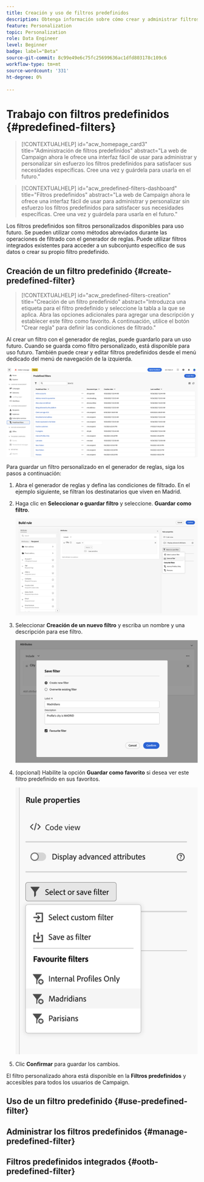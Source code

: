 ```yaml
---
title: Creación y uso de filtros predefinidos
description: Obtenga información sobre cómo crear y administrar filtros predefinidos en la IU web de Adobe Campaign
feature: Personalization
topic: Personalization
role: Data Engineer
level: Beginner
badge: label="Beta"
source-git-commit: 8c99e49e6c75fc25699636ac1dfd803178c109c6
workflow-type: tm+mt
source-wordcount: '331'
ht-degree: 0%

---
```


# Trabajo con filtros predefinidos {#predefined-filters}

>[!CONTEXTUALHELP]
>id="acw_homepage_card3"
>title="Administración de filtros predefinidos"
>abstract="La web de Campaign ahora le ofrece una interfaz fácil de usar para administrar y personalizar sin esfuerzo los filtros predefinidos para satisfacer sus necesidades específicas. Cree una vez y guárdela para usarla en el futuro."

>[!CONTEXTUALHELP]
>id="acw_predefined-filters-dashboard"
>title="Filtros predefinidos"
>abstract="La web de Campaign ahora le ofrece una interfaz fácil de usar para administrar y personalizar sin esfuerzo los filtros predefinidos para satisfacer sus necesidades específicas. Cree una vez y guárdela para usarla en el futuro."

Los filtros predefinidos son filtros personalizados disponibles para uso futuro. Se pueden utilizar como métodos abreviados durante las operaciones de filtrado con el generador de reglas. Puede utilizar filtros integrados existentes para acceder a un subconjunto específico de sus datos o crear su propio filtro predefinido.


## Creación de un filtro predefinido {#create-predefined-filter}

>[!CONTEXTUALHELP]
>id="acw_predefined-filters-creation"
>title="Creación de un filtro predefinido"
>abstract="Introduzca una etiqueta para el filtro predefinido y seleccione la tabla a la que se aplica. Abra las opciones adicionales para agregar una descripción y establecer este filtro como favorito. A continuación, utilice el botón &quot;Crear regla&quot; para definir las condiciones de filtrado."

Al crear un filtro con el generador de reglas, puede guardarlo para un uso futuro. Cuando se guarda como filtro personalizado, está disponible para uso futuro. También puede crear y editar filtros predefinidos desde el menú dedicado del menú de navegación de la izquierda.

![](assets/predefined-filters-menu.png)

Para guardar un filtro personalizado en el generador de reglas, siga los pasos a continuación:

1. Abra el generador de reglas y defina las condiciones de filtrado. En el ejemplo siguiente, se filtran los destinatarios que viven en Madrid.
1. Haga clic en **Seleccionar o guardar filtro** y seleccione. **Guardar como filtro**.

   ![](assets/predefined-filters-save.png)

1. Seleccionar **Creación de un nuevo filtro** y escriba un nombre y una descripción para ese filtro.

   ![](assets/predefined-filters-save-filter.png)

1. (opcional) Habilite la opción **Guardar como favorito** si desea ver este filtro predefinido en sus favoritos.

   ![](assets/predefined-filters-favorite.png)

1. Clic **Confirmar** para guardar los cambios.

El filtro personalizado ahora está disponible en la **Filtros predefinidos** y accesibles para todos los usuarios de Campaign.


## Uso de un filtro predefinido {#use-predefined-filter}



## Administrar los filtros predefinidos {#manage-predefined-filter}


## Filtros predefinidos integrados {#ootb-predefined-filter}
